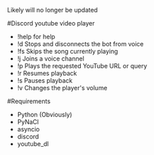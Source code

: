 Likely will no longer be updated

#Discord youtube video player

- !help for help
- !d    Stops and disconnects the bot from voice
- !fs   Skips the song currently playing
- !j    Joins a voice channel
- !p    Plays the requested YouTube URL or query
- !r    Resumes playback
- !s    Pauses playback
- !v    Changes the player's volume

#Requirements

- Python (Obviously)
- PyNaCl
- asyncio
- discord
- youtube_dl
